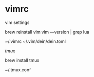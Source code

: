 # vimrc
vim settings

brew reinstall vim
vim —version | grep lua

~/.vimrc
~/.vim/dein/dein.toml

*tmux*

brew install tmux

~/.tmux.conf
